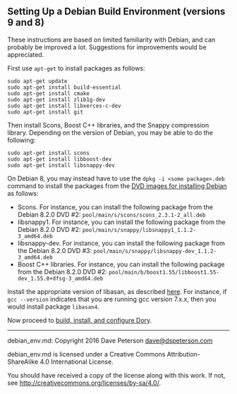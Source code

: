 ## Setting Up a Debian Build Environment (versions 9 and 8)

These instructions are based on limited familiarity with Debian, and can
probably be improved a lot.  Suggestions for improvements would be appreciated.

First use `apt-get` to install packages as follows:

```
sudo apt-get update
sudo apt-get install build-essential
sudo apt-get install cmake
sudo apt-get install zlib1g-dev
sudo apt-get install libxerces-c-dev
sudo apt-get install git
```
Then install Scons, Boost C++ libraries, and the Snappy compression library.
Depending on the version of Debian, you may be able to do the following:
```
sudo apt-get install scons
sudo apt-get install libboost-dev
sudo apt-get install libsnappy-dev
```
On Debian 8, you may instead have to use the `dpkg -i <some package>.deb`
command to install the packages from the
[DVD images for installing Debian](https://www.debian.org/CD/http-ftp/) as
follows:

* Scons.  For instance, you can install the following package from the Debian
  8.2.0 DVD #2: `pool/main/s/scons/scons_2.3.1-2_all.deb`
* libsnappy1.  For instance, you can install the following package from the
  Debian 8.2.0 DVD #2: `pool/main/s/snappy/libsnappy1_1.1.2-3_amd64.deb`
* libsnappy-dev.  For instance, you can install the following package from the
  Debian 8.2.0 DVD #3: `pool/main/s/snappy/libsnappy-dev_1.1.2-3_amd64.deb`
* Boost C++ libraries.  For instance, you can install the following package
  from the Debian 8.2.0 DVD #2:
  `pool/main/b/boost1.55/libboost1.55-dev_1.55.0+dfsg-3_amd64.deb`

Install the appropriate version of libasan, as described
[here](https://askubuntu.com/questions/1024017/difference-between-libasan-packes-libasan0-libasan2-libasan3-etc).
For instance, if `gcc --version` indicates that you are running gcc version
7.x.x, then you would install package `libasan4`.

Now proceed to
[build, install, and configure Dory](build_install.md).

-----

debian_env.md: Copyright 2016 Dave Peterson <dave@dspeterson.com>

debian_env.md is licensed under a Creative Commons Attribution-ShareAlike 4.0
International License.

You should have received a copy of the license along with this work. If not,
see <http://creativecommons.org/licenses/by-sa/4.0/>.

